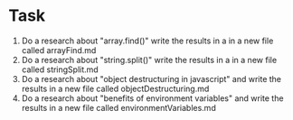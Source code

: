 # Task

1. Do a research about "array.find()" write the results in a in a new file called arrayFind.md
2. Do a research about "string.split()" write the results in a in a new file called stringSplit.md
3. Do a research about "object destructuring in javascript" and write the results in a new file called objectDestructuring.md 
4. Do a research about "benefits of environment variables" and write the results in a new file called environmentVariables.md 